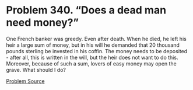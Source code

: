 # Problem 340. “Does a dead man need money?”

One French banker was greedy. Even after death. When he died, he left his heir a large sum of money, but in his will he demanded that 20 thousand pounds sterling be invested in his coffin. The money needs to be deposited - after all, this is written in the will, but the heir does not want to do this. Moreover, because of such a sum, lovers of easy money may open the grave. What should I do?

[Problem Source](https://www.trizland.ru/tasks/1327/)
